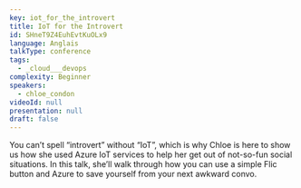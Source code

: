 ```yaml
---
key: iot_for_the_introvert
title: IoT for the Introvert
id: SHneT9Z4EuhEvtKuOLx9
language: Anglais
talkType: conference
tags:
  - _cloud___devops
complexity: Beginner
speakers:
  - chloe_condon
videoId: null
presentation: null
draft: false
---
```

You can’t spell “introvert” without “IoT”, which is why Chloe is here to show us how she used Azure IoT services to help her get out of not-so-fun social situations. In this talk, she’ll walk through how you can use a simple Flic button and Azure to save yourself from your next awkward convo.